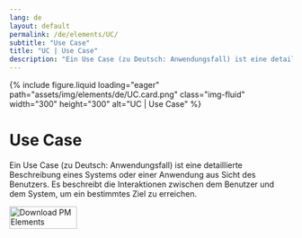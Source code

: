 ```yaml
---
lang: de
layout: default
permalink: /de/elements/UC/
subtitle: "Use Case"
title: "UC | Use Case"
description: "Ein Use Case (zu Deutsch: Anwendungsfall) ist eine detaillierte Beschreibung eines Systems oder einer Anwendung aus Sicht des Benutzers. Es beschreibt die Interaktionen zwischen dem Benutzer und dem System, um ein bestimmtes Ziel zu erreichen."
---
```


{% include figure.liquid loading="eager" path="assets/img/elements/de/UC.card.png" class="img-fluid" width="300" height="300" alt="UC | Use Case" %}

# Use Case

Ein Use Case (zu Deutsch: Anwendungsfall) ist eine detaillierte Beschreibung eines Systems oder einer Anwendung aus Sicht des Benutzers. Es beschreibt die Interaktionen zwischen dem Benutzer und dem System, um ein bestimmtes Ziel zu erreichen.

<a href="https://apps.apple.com/app/apple-store/id6738084498?pt=127441684&ct=website&mt=8">
  <img src="{{ "assets/img/en/appstore.png" | relative_url }}" width="120" height="40" alt="Download PM Elements">
</a>

